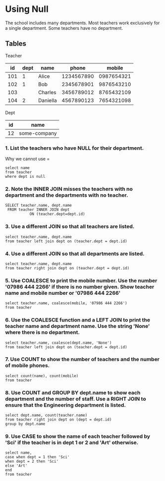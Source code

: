 # Using Null
The school includes many departments. Most teachers work exclusively for a single department. Some teachers have no department.
## Tables
Teacher

| id | dept | name | phone | mobile |
| --- |---| --- |---| --- |
| 101 | 1 | Alice | 1234567890 | 0987654321 |
| 102 | 1 | Bob | 2345678901 | 9876543210 |
| 103 |  | Charles | 3456789012 | 8765432109 |
| 104 | 2 | Daniella | 4567890123 | 7654321098 |

Dept

| id | name |
| --- |---|
| 12 | some-company |

### 1. List the teachers who have NULL for their department.
Why we cannot use =
```
select name
from teacher
where dept is null
```
### 2. Note the INNER JOIN misses the teachers with no department and the departments with no teacher.
```
SELECT teacher.name, dept.name
 FROM teacher INNER JOIN dept
           ON (teacher.dept=dept.id)
```
### 3. Use a different JOIN so that all teachers are listed.
```
select teacher.name, dept.name
from teacher left join dept on (teacher.dept = dept.id)
```
### 4. Use a different JOIN so that all departments are listed.
```
select teacher.name, dept.name
from teacher right join dept on (teacher.dept = dept.id)
```
### 5. Use COALESCE to print the mobile number. Use the number '07986 444 2266' if there is no number given. Show teacher name and mobile number or '07986 444 2266'
```
select teacher.name, coalesce(mobile, '07986 444 2266')
from teacher
```
### 6. Use the COALESCE function and a LEFT JOIN to print the teacher name and department name. Use the string 'None' where there is no department.
```
select teacher.name, coalesce(dept.name, 'None')
from teacher left join dept on (teacher.dept = dept.id)
```
### 7. Use COUNT to show the number of teachers and the number of mobile phones.
```
select count(name), count(mobile)
from teacher
```
### 8. Use COUNT and GROUP BY dept.name to show each department and the number of staff. Use a RIGHT JOIN to ensure that the Engineering department is listed.
```
select dept.name, count(teacher.name)
from teacher right join dept on (dept = dept.id)
group by dept.name
```
### 9. Use CASE to show the name of each teacher followed by 'Sci' if the teacher is in dept 1 or 2 and 'Art' otherwise.
```
select name,
case when dept = 1 then 'Sci'
when dept = 2 then 'Sci'
else 'Art'
end
from teacher
```


